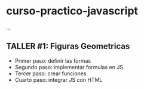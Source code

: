 # curso-practico-javascript

...

## TALLER #1: Figuras Geometricas

- Primer paso: definir las formas
- Segundo paso: implementar formulas en JS
- Tercer paso: crear funciones
- Cuarto paso: integrar JS con HTML